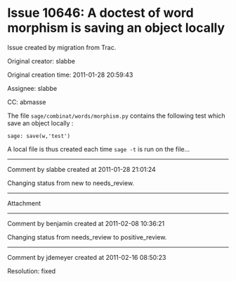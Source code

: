 # Issue 10646: A doctest of word morphism is saving an object locally

Issue created by migration from Trac.

Original creator: slabbe

Original creation time: 2011-01-28 20:59:43

Assignee: slabbe

CC:  abmasse

The file `sage/combinat/words/morphism.py` contains the following test which save an object locally :


```
sage: save(w,'test')
```


A local file is thus created each time `sage -t` is run on the file...


---

Comment by slabbe created at 2011-01-28 21:01:24

Changing status from new to needs_review.


---

Attachment


---

Comment by benjamin created at 2011-02-08 10:36:21

Changing status from needs_review to positive_review.


---

Comment by jdemeyer created at 2011-02-16 08:50:23

Resolution: fixed
